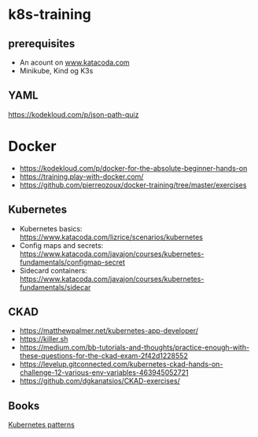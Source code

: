 # k8s-training

## prerequisites
* An acount on www.katacoda.com
* Minikube, Kind og K3s

## YAML
https://kodekloud.com/p/json-path-quiz

# Docker
* https://kodekloud.com/p/docker-for-the-absolute-beginner-hands-on
* https://training.play-with-docker.com/
* https://github.com/pierreozoux/docker-training/tree/master/exercises

## Kubernetes

* Kubernetes basics: https://www.katacoda.com/lizrice/scenarios/kubernetes
* Config maps and secrets: https://www.katacoda.com/javajon/courses/kubernetes-fundamentals/configmap-secret
* Sidecard containers: https://www.katacoda.com/javajon/courses/kubernetes-fundamentals/sidecar

## CKAD
* https://matthewpalmer.net/kubernetes-app-developer/
* https://killer.sh
* https://medium.com/bb-tutorials-and-thoughts/practice-enough-with-these-questions-for-the-ckad-exam-2f42d1228552
* https://levelup.gitconnected.com/kubernetes-ckad-hands-on-challenge-12-various-env-variables-463945052721
* https://github.com/dgkanatsios/CKAD-exercises/

## Books
[Kubernetes patterns](cm-oreilly-kubernetes-patterns.pdf)
